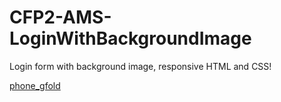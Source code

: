 # CFP2-AMS-LoginWithBackgroundImage

Login form with background image, responsive HTML and CSS!


[phone_gfold](https://user-images.githubusercontent.com/52601835/205259881-79906fc7-f26f-40d1-b995-59c0de504939.png)
